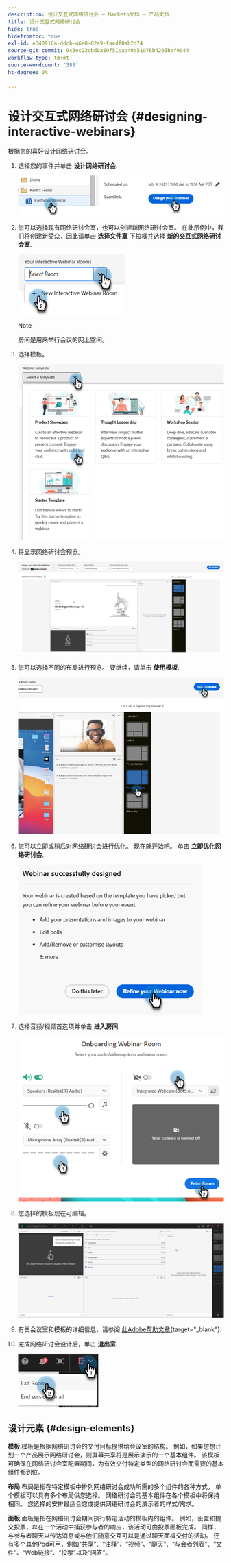 ```yaml
---
description: 设计交互式网络研讨会 — Marketo文档 — 产品文档
title: 设计交互式网络研讨会
hide: true
hidefromtoc: true
exl-id: e340910a-ddcb-46e8-82a9-faedf0ab2d74
source-git-commit: 9c3ec23cbd0a89f51cab40a51d76b4205baf9944
workflow-type: tm+mt
source-wordcount: '383'
ht-degree: 0%

---
```


# 设计交互式网络研讨会 {#designing-interactive-webinars}

根据您的喜好设计网络研讨会。

1. 选择您的事件并单击 **设计网络研讨会**.

   ![](assets/designing-interactive-webinars-1.png)

1. 您可以选择现有网络研讨会室，也可以创建新网络研讨会室。 在此示例中，我们将创建新受众，因此请单击 **选择文件室** 下拉框并选择 **新的交互式网络研讨会室**.

   ![](assets/designing-interactive-webinars-2.png)

   >[!NOTE]
   >
   >房间是用来举行会议的网上空间。

1. 选择模板。

   ![](assets/designing-interactive-webinars-3.png)

1. 将显示网络研讨会预览。

   ![](assets/designing-interactive-webinars-4.png)

1. 您可以选择不同的布局进行预览。 要继续，请单击 **使用模板**.

   ![](assets/designing-interactive-webinars-5.png)

1. 您可以立即或稍后对网络研讨会进行优化。 现在就开始吧。 单击 **立即优化网络研讨会**.

   ![](assets/designing-interactive-webinars-6.png)

1. 选择音频/视频首选项并单击 **进入房间**.

   ![](assets/designing-interactive-webinars-7.png)

1. 您选择的模板现在可编辑。

   ![](assets/designing-interactive-webinars-8.png)

1. 有关会议室和模板的详细信息，请参阅 [此Adobe帮助文章](https://helpx.adobe.com/in/adobe-connect/using/creating-arranging-meetings.html#creating_and_arranging_meetings){target="_blank"}.

1. 完成网络研讨会设计后，单击 **退出室**.

   ![](assets/designing-interactive-webinars-9.png)

## 设计元素 {#design-elements}

**模板**:模板是根据网络研讨会的交付目标提供给会议室的结构。 例如，如果您想计划一个产品展示网络研讨会，则屏幕共享将是展示演示的一个基本组件。 该模板可确保在网络研讨会室配置期间，为有效交付特定类型的网络研讨会而需要的基本组件都到位。

**布局**:布局是指在特定模板中排列网络研讨会成功所需的多个组件的各种方式。 单个模板可以具有多个布局供您选择。 网络研讨会的基本组件在各个模板中将保持相同。 您选择的安排最适合您或提供网络研讨会的演示者的样式/需求。

**面板**:面板是指在网络研讨会期间执行特定活动的模板内的组件。 例如，设置和提交投票，以在一个活动中捕获参与者的响应，该活动可由投票面板完成。 同样，与参与者聊天以传达消息或与他们随意交互可以是通过聊天面板交付的活动。 还有多个其他Pod可用，例如“共享”、“注释”、“视频”、“聊天”、“与会者列表”、“文件”、“Web链接”、“投票”以及“问答”。
